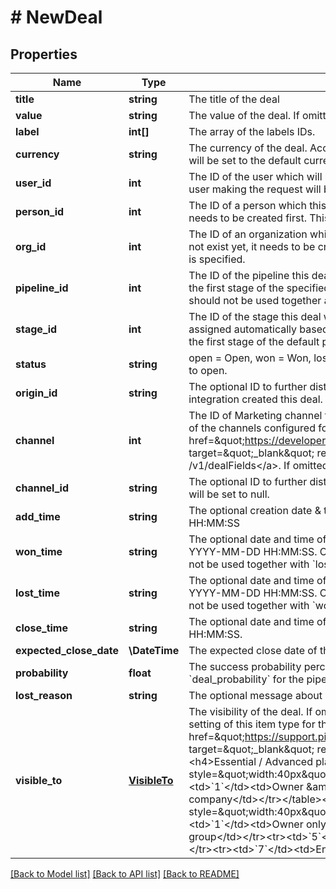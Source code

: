 # # NewDeal

## Properties

Name | Type | Description | Notes
------------ | ------------- | ------------- | -------------
**title** | **string** | The title of the deal |
**value** | **string** | The value of the deal. If omitted, value will be set to 0. | [optional]
**label** | **int[]** | The array of the labels IDs. | [optional]
**currency** | **string** | The currency of the deal. Accepts a 3-character currency code. If omitted, currency will be set to the default currency of the authorized user. | [optional]
**user_id** | **int** | The ID of the user which will be the owner of the created deal. If not provided, the user making the request will be used. | [optional]
**person_id** | **int** | The ID of a person which this deal will be linked to. If the person does not exist yet, it needs to be created first. This property is required unless &#x60;org_id&#x60; is specified. | [optional]
**org_id** | **int** | The ID of an organization which this deal will be linked to. If the organization does not exist yet, it needs to be created first. This property is required unless &#x60;person_id&#x60; is specified. | [optional]
**pipeline_id** | **int** | The ID of the pipeline this deal will be added to. By default, the deal will be added to the first stage of the specified pipeline. Please note that &#x60;pipeline_id&#x60; and &#x60;stage_id&#x60; should not be used together as &#x60;pipeline_id&#x60; will be ignored. | [optional]
**stage_id** | **int** | The ID of the stage this deal will be added to. Please note that a pipeline will be assigned automatically based on the &#x60;stage_id&#x60;. If omitted, the deal will be placed in the first stage of the default pipeline. | [optional]
**status** | **string** | open &#x3D; Open, won &#x3D; Won, lost &#x3D; Lost, deleted &#x3D; Deleted. If omitted, status will be set to open. | [optional]
**origin_id** | **string** | The optional ID to further distinguish the origin of the deal - e.g. Which API integration created this deal. If omitted, &#x60;origin_id&#x60; will be set to null. | [optional]
**channel** | **int** | The ID of Marketing channel this deal was created from. Provided value must be one of the channels configured for your company. You can fetch allowed values with &lt;a href&#x3D;\&quot;https://developers.pipedrive.com/docs/api/v1/DealFields#getDealField\&quot; target&#x3D;\&quot;_blank\&quot; rel&#x3D;\&quot;noopener noreferrer\&quot;&gt;GET /v1/dealFields&lt;/a&gt;. If omitted, channel will be set to null. | [optional]
**channel_id** | **string** | The optional ID to further distinguish the Marketing channel. If omitted, &#x60;channel_id&#x60; will be set to null. | [optional]
**add_time** | **string** | The optional creation date &amp; time of the deal in UTC. Format: YYYY-MM-DD HH:MM:SS | [optional]
**won_time** | **string** | The optional date and time of changing the deal status as won in UTC. Format: YYYY-MM-DD HH:MM:SS. Can be set only when deal &#x60;status&#x60; is already Won. Can not be used together with &#x60;lost_time&#x60;. | [optional]
**lost_time** | **string** | The optional date and time of changing the deal status as lost in UTC. Format: YYYY-MM-DD HH:MM:SS. Can be set only when deal &#x60;status&#x60; is already Lost. Can not be used together with &#x60;won_time&#x60;. | [optional]
**close_time** | **string** | The optional date and time of closing the deal in UTC. Format: YYYY-MM-DD HH:MM:SS. | [optional]
**expected_close_date** | **\DateTime** | The expected close date of the deal. In ISO 8601 format: YYYY-MM-DD. | [optional]
**probability** | **float** | The success probability percentage of the deal. Used/shown only when &#x60;deal_probability&#x60; for the pipeline of the deal is enabled. | [optional]
**lost_reason** | **string** | The optional message about why the deal was lost (to be used when status &#x3D; lost) | [optional]
**visible_to** | [**VisibleTo**](VisibleTo.md) | The visibility of the deal. If omitted, the visibility will be set to the default visibility setting of this item type for the authorized user. Read more about visibility groups &lt;a href&#x3D;\&quot;https://support.pipedrive.com/en/article/visibility-groups\&quot; target&#x3D;\&quot;_blank\&quot; rel&#x3D;\&quot;noopener noreferrer\&quot;&gt;here&lt;/a&gt;.&lt;h4&gt;Essential / Advanced plan&lt;/h4&gt;&lt;table&gt;&lt;tr&gt;&lt;th style&#x3D;\&quot;width:40px\&quot;&gt;Value&lt;/th&gt;&lt;th&gt;Description&lt;/th&gt;&lt;/tr&gt;&lt;tr&gt;&lt;td&gt;&#x60;1&#x60;&lt;/td&gt;&lt;td&gt;Owner &amp;amp; followers&lt;/td&gt;&lt;tr&gt;&lt;td&gt;&#x60;3&#x60;&lt;/td&gt;&lt;td&gt;Entire company&lt;/td&gt;&lt;/tr&gt;&lt;/table&gt;&lt;h4&gt;Professional / Enterprise plan&lt;/h4&gt;&lt;table&gt;&lt;tr&gt;&lt;th style&#x3D;\&quot;width:40px\&quot;&gt;Value&lt;/th&gt;&lt;th&gt;Description&lt;/th&gt;&lt;/tr&gt;&lt;tr&gt;&lt;td&gt;&#x60;1&#x60;&lt;/td&gt;&lt;td&gt;Owner only&lt;/td&gt;&lt;tr&gt;&lt;td&gt;&#x60;3&#x60;&lt;/td&gt;&lt;td&gt;Owner&#39;s visibility group&lt;/td&gt;&lt;/tr&gt;&lt;tr&gt;&lt;td&gt;&#x60;5&#x60;&lt;/td&gt;&lt;td&gt;Owner&#39;s visibility group and sub-groups&lt;/td&gt;&lt;/tr&gt;&lt;tr&gt;&lt;td&gt;&#x60;7&#x60;&lt;/td&gt;&lt;td&gt;Entire company&lt;/td&gt;&lt;/tr&gt;&lt;/table&gt; | [optional]

[[Back to Model list]](../README.md#documentation-for-models) [[Back to API list]](../README.md#documentation-for-api-endpoints) [[Back to README]](../README.md)
